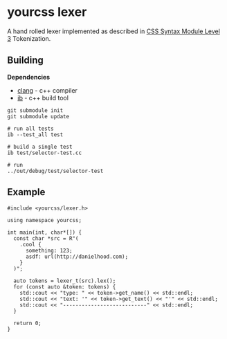 yourcss lexer
=============

A hand rolled lexer implemented as described in [CSS Syntax Module Level 3](https://www.w3.org/TR/css-syntax-3/#tokenization) Tokenization.

## Building

**Dependencies**

- [clang](https://llvm.org) - c++ compiler
- [ib](https://github.com/JasonL9000/ib) - c++ build tool

```
git submodule init
git submodule update

# run all tests
ib --test_all test

# build a single test
ib test/selector-test.cc

# run
../out/debug/test/selector-test
```

## Example

```
#include <yourcss/lexer.h>

using namespace yourcss;

int main(int, char*[]) {
  const char *src = R"(
    .cool {
      something: 123;
      asdf: url(http://danielhood.com);
    }
  )";

  auto tokens = lexer_t(src).lex();
  for (const auto &token: tokens) {
    std::cout << "type: " << token->get_name() << std::endl;
    std::cout << "text: '" << token->get_text() << "'" << std::endl;
    std::cout << "---------------------------" << std::endl;
  }

  return 0;
}
```
